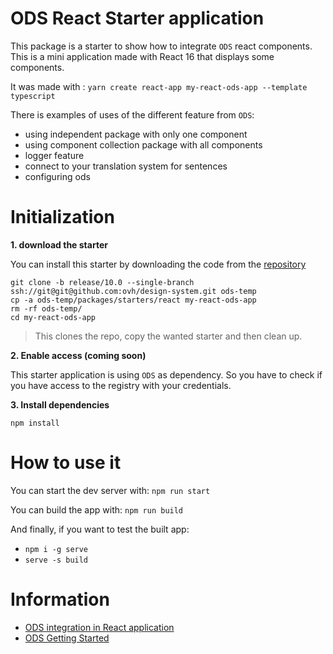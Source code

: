 # ODS React Starter application

This package is a starter to show how to integrate `ODS` react components.
This is a mini application made with React 16 that displays some components.

It was made with : `yarn create react-app my-react-ods-app --template typescript`

There is examples of uses of the different feature from `ODS`: 

- using independent package with only one component
- using component collection package with all components
- logger feature
- connect to your translation system for sentences
- configuring ods

# Initialization

**1. download the starter**

You can install this starter by downloading the code from the [repository](https://github.com/ovh/design-system)

```shell
git clone -b release/10.0 --single-branch ssh://git@git@github.com:ovh/design-system.git ods-temp
cp -a ods-temp/packages/starters/react my-react-ods-app
rm -rf ods-temp/
cd my-react-ods-app
```
> This clones the repo, copy the wanted starter and then clean up.

**2. Enable access (coming soon)**

This starter application is using `ODS` as dependency.
So you have to check if you have access to the registry with your credentials.

**3. Install dependencies**

```shell
npm install
```

# How to use it

You can start the dev server with:
`npm run start`

You can build the app with:
`npm run build`

And finally, if you want to test the built app:
- `npm i -g serve`
- `serve -s build`

# Information

- [ODS integration in React application](?path=/story/code-stencil-components-how-to-install--page#for-react-framework)
- [ODS Getting Started](?path=/story/ovhcloud-design-system-get-started--page)
